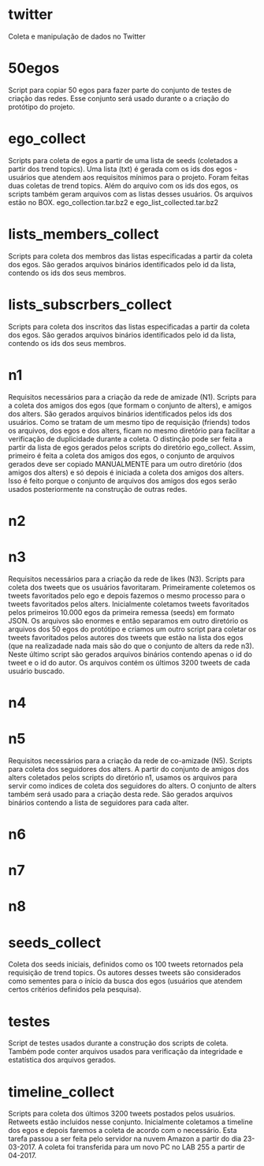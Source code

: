 # twitter
Coleta e manipulação de dados no Twitter
# 50egos
Script para copiar 50 egos para fazer parte do conjunto de testes de criação das redes. Esse conjunto será usado durante o a criação do protótipo do projeto.
# ego_collect
Scripts para coleta de egos a partir de uma lista de seeds (coletados a partir dos trend topics). Uma lista (txt) é gerada com os ids dos egos - usuários que atendem aos requisitos mínimos para o projeto. Foram feitas duas coletas de trend topics. Além do arquivo com os ids dos egos, os scripts também geram arquivos com as listas desses usuários. Os arquivos estão no BOX. ego_collection.tar.bz2 e ego_list_collected.tar.bz2
# lists_members_collect
Scripts para coleta dos membros das listas especificadas a partir da coleta dos egos. São gerados arquivos binários identificados pelo id da lista, contendo os ids dos seus membros.
# lists_subscrbers_collect
Scripts para coleta dos inscritos das listas especificadas a partir da coleta dos egos. São gerados arquivos binários identificados pelo id da lista, contendo os ids dos seus membros.
# n1
Requisitos necessários para a criação da rede de amizade (N1). Scripts para a coleta dos amigos dos egos (que formam o conjunto de alters), e amigos dos alters. São gerados arquivos binários identificados pelos ids dos usuários. Como se tratam de um mesmo tipo de requisição (friends) todos os arquivos, dos egos e dos alters, ficam no mesmo diretório para facilitar a verificação de duplicidade durante a coleta. O distinção pode ser feita a partir da lista de egos gerados pelos scripts do diretório ego_collect. Assim, primeiro é feita a coleta dos amigos dos egos, o conjunto de arquivos gerados deve ser copiado MANUALMENTE para um outro diretório (dos amigos dos alters) e só depois é iniciada a coleta dos amigos dos alters. Isso é feito porque o conjunto de arquivos dos amigos dos egos serão usados posteriormente na construção de outras redes.
# n2

# n3
Requisitos necessários para a criação da rede de likes (N3). Scripts para coleta dos tweets que os usuários favoritaram. Primeiramente coletemos os tweets favoritados pelo ego e depois fazemos o mesmo processo para o tweets favoritados pelos alters. Inicialmente coletamos tweets favoritados pelos primeiros 10.000 egos da primeira remessa (seeds) em formato JSON. Os arquivos são enormes e então separamos em outro diretório os arquivos dos 50 egos do protótipo e criamos um outro script para coletar os tweets favoritados pelos autores dos tweets que estão na lista dos egos (que na realizadade nada mais são do que o conjunto de alters da rede n3). Neste último script são gerados arquivos binários contendo apenas o id do tweet e o id do autor. Os arquivos contém os últimos 3200 tweets de cada usuário buscado.
# n4

# n5
Requisitos necessários para a criação da rede de co-amizade (N5). Scripts para coleta dos seguidores dos alters. A partir do conjunto de amigos dos alters coletados pelos scripts do diretório n1, usamos os arquivos para servir como indices de coleta dos seguidores do alters. O conjunto de alters também será usado para a criação desta rede. São gerados arquivos binários contendo a lista de seguidores para cada alter.
# n6

# n7

# n8

# seeds_collect
Coleta dos seeds iniciais, definidos como os 100 tweets retornados pela requisição de trend topics. Os autores desses tweets são considerados como sementes para o ínício da busca dos egos (usuários que atendem certos critérios definidos pela pesquisa).
# testes
Script de testes usados durante a construção dos scripts de coleta. Também pode conter arquivos usados para verificação da integridade e estatística dos arquivos gerados.
# timeline_collect
Scripts para coleta dos últimos 3200 tweets postados pelos usuários. Retweets estão incluidos nesse conjunto. Inicialmente coletamos a timeline dos egos e depois faremos a coleta de acordo com o necessário. Esta tarefa passou a ser feita pelo servidor na nuvem Amazon a partir do dia 23-03-2017. A coleta foi transferida para um novo PC no LAB 255 a partir de 04-2017.
